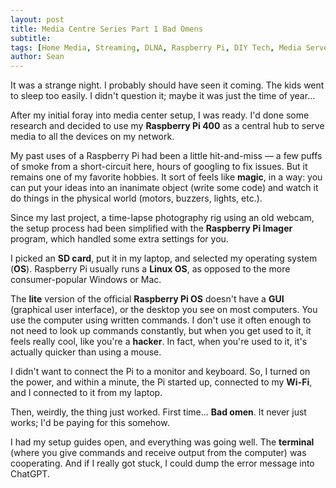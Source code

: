 ```yaml
---
layout: post
title: Media Centre Series Part 1 Bad Omens
subtitle: 
tags: [Home Media, Streaming, DLNA, Raspberry Pi, DIY Tech, Media Server, Personal Project, Tech Solutions, Cord Cutting]
author: Sean
---
```

It was a strange night. I probably should have seen it coming. The kids went to sleep too easily. I didn't question it; maybe it was just the time of year...

After my initial foray into media center setup, I was ready. I'd done some research and decided to use my **Raspberry Pi 400** as a central hub to serve media to all the devices on my network.

My past uses of a Raspberry Pi had been a little hit-and-miss — a few puffs of smoke from a short-circuit here, hours of googling to fix issues. But it remains one of my favorite hobbies. It sort of feels like **magic**, in a way: you can put your ideas into an inanimate object (write some code) and watch it do things in the physical world (motors, buzzers, lights, etc.).

Since my last project, a time-lapse photography rig using an old webcam, the setup process had been simplified with the **Raspberry Pi Imager** program, which handled some extra settings for you.

I picked an **SD card**, put it in my laptop, and selected my operating system (**OS**). Raspberry Pi usually runs a **Linux OS**, as opposed to the more consumer-popular Windows or Mac.

The **lite** version of the official **Raspberry Pi OS** doesn't have a **GUI** (graphical user interface), or the desktop you see on most computers. You use the computer using written commands. I don't use it often enough to not need to look up commands constantly, but when you get used to it, it feels really cool, like you're a **hacker**. In fact, when you're used to it, it's actually quicker than using a mouse.

I didn't want to connect the Pi to a monitor and keyboard. So, I turned on the power, and within a minute, the Pi started up, connected to my **Wi-Fi**, and I connected to it from my laptop.

Then, weirdly, the thing just worked. First time... **Bad omen**. It never just works; I'd be paying for this somehow.

I had my setup guides open, and everything was going well. The **terminal** (where you give commands and receive output from the computer) was cooperating. And if I really got stuck, I could dump the error message into ChatGPT.
